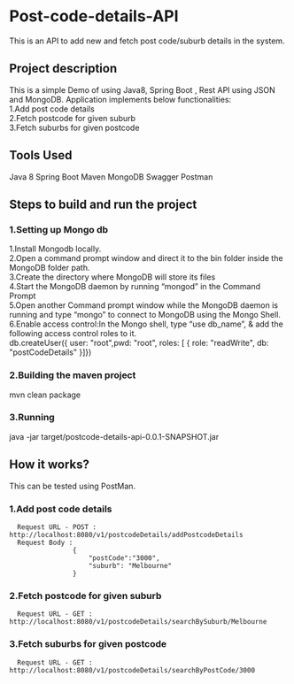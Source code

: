 # Post-code-details-API
This is an API to add new and fetch  post code/suburb details in the system.


## Project description
This is a simple Demo of using Java8, Spring Boot , Rest API using JSON and MongoDB. Application implements below functionalities:<br/>
  1.Add post code details <br/>
  2.Fetch postcode for given suburb<br/>
  3.Fetch suburbs for given postcode<br/>
  
 ## Tools Used
  Java 8
  Spring Boot
  Maven
  MongoDB
  Swagger
  Postman
  
  ## Steps to build and run the project
  ### 1.Setting up Mongo db<br/>
  1.Install Mongodb locally.<br/>
  2.Open a command prompt window and direct it to the bin folder inside the MongoDB folder path.<br/>
  3.Create the directory where MongoDB will store its files<br/>
  4.Start the MongoDB daemon by running “mongod” in the Command Prompt<br/>
  5.Open another Command prompt window while the MongoDB daemon is running and type “mongo” to connect to MongoDB using the Mongo Shell.<br/>
  6.Enable access control:In the Mongo shell, type “use db_name”, & add the following access control roles to it.<br/>
    db.createUser({ user: "root",pwd:  "root", roles: [ { role: "readWrite", db: "postCodeDetails" }]})<br/>
  
  ### 2.Building the maven project
  mvn clean package
  
  ### 3.Running 
  java -jar target/postcode-details-api-0.0.1-SNAPSHOT.jar
  
  
  ## How it works?
  This can be tested using PostMan.
  ### 1.Add post code details
      Request URL - POST : http://localhost:8080/v1/postcodeDetails/addPostcodeDetails
      Request Body : 
                    {
                        "postCode":"3000",
                        "suburb": "Melbourne"
                    }
   ### 2.Fetch postcode for given suburb
      Request URL - GET : http://localhost:8080/v1/postcodeDetails/searchBySuburb/Melbourne
      
   ### 3.Fetch suburbs for given postcode
      Request URL - GET : http://localhost:8080/v1/postcodeDetails/searchByPostCode/3000
    

  
  
  
  
  
  
  
  
  
